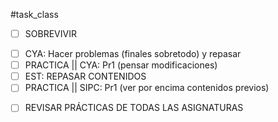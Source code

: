 #task_class
- [ ] SOBREVIVIR
+ [ ] CYA: Hacer problemas (finales sobretodo) y repasar
+ [ ] PRACTICA || CYA: Pr1 (pensar modificaciones)
+ [ ] EST: REPASAR CONTENIDOS
+ [ ] PRACTICA || SIPC: Pr1 (ver por encima contenidos previos)
- [ ] REVISAR PRÁCTICAS DE TODAS LAS ASIGNATURAS

